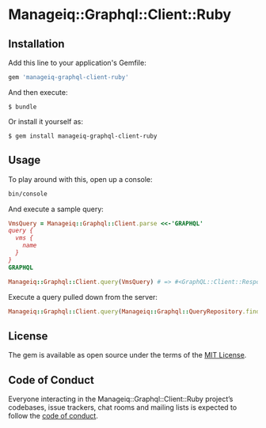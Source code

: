 # Manageiq::Graphql::Client::Ruby

## Installation

Add this line to your application's Gemfile:

```ruby
gem 'manageiq-graphql-client-ruby'
```

And then execute:

    $ bundle

Or install it yourself as:

    $ gem install manageiq-graphql-client-ruby

## Usage

To play around with this, open up a console:

```sh
bin/console
```

And execute a sample query:

```ruby
VmsQuery = Manageiq::Graphql::Client.parse <<-'GRAPHQL'
query {
  vms {
    name
  }
}
GRAPHQL

Manageiq::Graphql::Client.query(VmsQuery) # => #<GraphQL::Client::Response:0x0000556d881473f0 @original_hash={"data"=>{"vms"=>[{"name"=>"vmdemods10"}, etc, etc...
```

Execute a query pulled down from the server:

```ruby
Manageiq::Graphql::Client.query(Manageiq::Graphql::QueryRepository.find("GetVms")) # => # => #<GraphQL::Client::Response:0x0000556d881473f0 @original_hash={"data"=>{"vms"=>[{"name"=>"vmdemods10"}, etc, etc...
```

## License

The gem is available as open source under the terms of the [MIT License](http://opensource.org/licenses/MIT).

## Code of Conduct

Everyone interacting in the Manageiq::Graphql::Client::Ruby project’s codebases, issue trackers, chat rooms and mailing lists is expected to follow the [code of conduct](https://github.com/imtayadeway/manageiq-graphql-client-ruby/blob/master/CODE_OF_CONDUCT.md).
